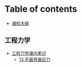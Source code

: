 # Table of contents

* [课程大纲](README.md)

## 工程力学

* [工程力学课内笔记](gong-cheng-li-xue/summary/README.md)
  * [13.平面弯曲应力](gong-cheng-li-xue/summary/13-ping-mian-wan-qu-ying-li.md)
